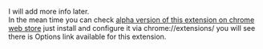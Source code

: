 I will add more info later.  
In the mean time you can check [alpha version of this extension on chrome web store](https://chrome.google.com/webstore/detail/https-somewhere/dapfmaempgppekcneleonmpoebhkfaol?hl=en-US) just install and configure it via chrome://extensions/ you will see there is Options link available for this extension.
